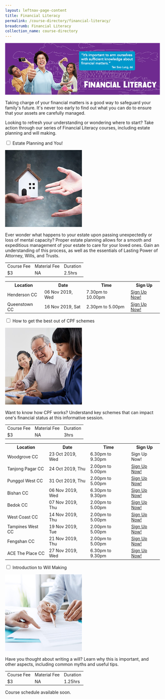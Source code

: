 ```yaml
---
layout: leftnav-page-content
title: Financial Literacy
permalink: /course-directory/financial-literacy/
breadcrumb: Financial Literacy
collection_name: course-directory
---
```


<div class="courseAccordion">
	<div class="cdDesc">
		<p><img src="/images/course-directory/cd-banner-financialliteracy.png" alt="Merdeka Generation programmes - Financial Literacy"></p>
		<p>Taking charge of your financial matters is a good way to safeguard your family's future. It's never too early to find out what you can do to ensure that your assets are carefully managed.</p>
		<p>Looking to refresh your understanding or wondering where to start? Take action through our series of Financial Literacy courses, including estate planning and will making.</p>
    </div>
	<div class="row">
		<div class="col">
			<div class="tabs financialLiteracy">
				<div class="tab">
					<a name="estate-planning-and-you"></a>    
					<input type="checkbox" id="chck1">
					<label class="tab-label" for="chck1">Estate Planning and You!</label>
					<div class="tab-content">
						<div class="img-desc-container">
							<div class="img-container-left">
								<p><img src="/images/course-directory/financial-literacy/tbn-estate planning-and-you.jpg" alt="Estate Planning and You!"></p>
							</div>
							<div class="desc-container-right">
								<p>Ever wonder what happens to your estate upon passing unexpectedly or loss of mental capacity? Proper estate planning allows for a smooth and expeditious management of your estate to care for your loved ones. Gain an understanding of this process, as well as the essentials of Lasting Power of Attorney, Wills, and Trusts.</p>
							</div>
						</div>
					</div>
					<div class="tab-content">
						<div class="tbl-wrap"><table class="tbl">
							<tr>
								<td class="tbl-subhdr">Course Fee</td>
								<td class="tbl-subhdr">Material Fee</td>
								<td class="tbl-subhdr">Duration</td>
							</tr>
							<tr>
								<td class="tbl-conval">$3</td>
								<td class="tbl-conval">NA</td>
								<td class="tbl-conval">2.5hrs</td>
							</tr>
						</table></div>
					</div>
					<div class="tab-content">
						<div class="tbl-wrap"><table class="tbl">
							<tr>
								<th class="tbl-subhdr">Location</th>
								<th class="tbl-subhdr">Date</th>
								<th class="tbl-subhdr">Time</th>
								<th class="tbl-subhdr">Sign Up</th>
							</tr>
							<tr>
								<td class="tbl-conval">Henderson CC</td>
								<td class="tbl-conval">06 Nov 2019, Wed</td>
								<td class="tbl-conval">7.30pm to 10.00pm</td>
								<td class="tbl-conval"><a href="https://www.onepa.sg/class/details/c026725613" target="_blank">Sign Up Now!</a></td>
							</tr>
							<tr>
								<td class="tbl-conval">Queenstown CC</td>
								<td class="tbl-conval">16 Nov 2019, Sat</td>
								<td class="tbl-conval">2.30pm to 5.00pm</td>
								<td class="tbl-conval"><a href="https://www.onepa.sg/class/details/c026725457" target="_blank">Sign Up Now!</a></td>
							</tr>
						</table></div>
					</div>
				</div>
				<div class="tab">
					<a name="how-to-get-the-best-out-of-cpf-schemes"></a>  
					<input type="checkbox" id="chck2">
					<label class="tab-label" for="chck2">How to get the best out of CPF schemes</label>
					<div class="tab-content">
						<div class="img-desc-container">
							<div class="img-container-left">
								<p><img src="/images/course-directory/financial-literacy/tbn-how-to- get-the-best-out-of-cpf-schemes.jpg" alt="How to get the best out of CPF schemes"></p>
							</div>
							<div class="desc-container-right">
								<p>Want to know how CPF works? Understand key schemes that can impact one's financial status at this informative session.</p>
							</div>
						</div>
					</div>
					<div class="tab-content">
						<div class="tbl-wrap"><table class="tbl">
							<tr>
								<td class="tbl-subhdr">Course Fee</td>
								<td class="tbl-subhdr">Material Fee</td>
								<td class="tbl-subhdr">Duration</td>
							</tr>
							<tr>
								<td class="tbl-conval">$3</td>
								<td class="tbl-conval">NA</td>
								<td class="tbl-conval">3hrs</td>
							</tr>
						</table></div>
					</div>
					<div class="tab-content">
						<div class="tbl-wrap"><table class="tbl">
							<tr>
								<th class="tbl-subhdr">Location</th>
								<th class="tbl-subhdr">Date</th>
								<th class="tbl-subhdr">Time</th>
								<th class="tbl-subhdr">Sign Up</th>
							</tr>							
							<tr>
								<td class="tbl-conval">Woodgrove CC</td>
								<td class="tbl-conval">23 Oct 2019, Wed</td>
								<td class="tbl-conval">6.30pm to 9.30pm</td>
								<td class="tbl-conval">Sign Up Now!</td>
							</tr>
							<tr>
								<td class="tbl-conval">Tanjong Pagar CC</td>
								<td class="tbl-conval">24 Oct 2019, Thu</td>
								<td class="tbl-conval">2.00pm to 5.00pm</td>
								<td class="tbl-conval"><a href="https://www.onepa.sg/class/details/c026725369" target="_blank">Sign Up Now!</a></td>
							</tr>
							<tr>
								<td class="tbl-conval">Punggol West CC</td>
								<td class="tbl-conval">31 Oct 2019, Thu</td>
								<td class="tbl-conval">2.00pm to 5.00pm</td>
								<td class="tbl-conval"><a href="https://www.onepa.sg/class/details/c026726540" target="_blank">Sign Up Now!</a></td>
							</tr>
							<tr>
								<td class="tbl-conval">Bishan CC</td>
								<td class="tbl-conval">06 Nov 2019, Wed</td>
								<td class="tbl-conval">6.30pm to 9.30pm</td>
								<td class="tbl-conval"><a href="https://www.onepa.sg/class/details/c026725336" target="_blank">Sign Up Now!</a></td>
							</tr>
							<tr>
								<td class="tbl-conval">Bedok CC</td>
								<td class="tbl-conval">07 Nov 2019, Thu</td>
								<td class="tbl-conval">2.00pm to 5.00pm</td>
								<td class="tbl-conval"><a href="https://www.onepa.sg/class/details/c026729480" target="_blank">Sign Up Now!</a></td>
							</tr>
							<tr>
								<td class="tbl-conval">West Coast CC</td>
								<td class="tbl-conval">14 Nov 2019, Thu</td>
								<td class="tbl-conval">2.00pm to 5.00pm</td>
								<td class="tbl-conval"><a href="https://www.onepa.sg/class/details/c026734741" target="_blank">Sign Up Now!</a></td>
							</tr>
							<tr>
								<td class="tbl-conval">Tampines West CC</td>
								<td class="tbl-conval">19 Nov 2019, Tue</td>
								<td class="tbl-conval">2.00pm to 5.00pm</td>
								<td class="tbl-conval"><a href="https://www.onepa.sg/class/details/c026726532" target="_blank">Sign Up Now!</a></td>
							</tr>
							<tr>
								<td class="tbl-conval">Fengshan CC</td>
								<td class="tbl-conval">21 Nov 2019, Thu</td>
								<td class="tbl-conval">2.00pm to 5.00pm</td>
								<td class="tbl-conval"><a href="https://www.onepa.sg/class/details/c026726453" target="_blank">Sign Up Now!</a></td>
							</tr>
							<tr>
								<td class="tbl-conval">ACE The Place CC</td>
								<td class="tbl-conval">27 Nov 2019, Wed</td>
								<td class="tbl-conval">6.30pm to 9.30pm</td>
								<td class="tbl-conval"><a href="https://www.onepa.sg/class/details/c026734673" target="_blank">Sign Up Now!</a></td>
							</tr>
						</table></div>
					</div>
				</div>
				<div class="tab">
					<a name="intro-to-will-making"></a>
					<input type="checkbox" id="chck3">
					<label class="tab-label" for="chck3">Introduction to Will Making</label>
					<div class="tab-content">
						<div class="img-desc-container">
							<div class="img-container-left">
								<p><img src="/images/course-directory/financial-literacy/tbn-introduction-to-will-making.jpg" alt="Introduction to Will Making"></p>
							</div>
							<div class="desc-container-right">
								<p>Have you thought about writing a will? Learn why this is important, and other aspects, including common myths and useful tips.</p>
							</div>
						</div>
					</div>
					<div class="tab-content">
						<div class="tbl-wrap"><table class="tbl">
						<tr>
							<td class="tbl-subhdr">Course Fee</td>
							<td class="tbl-subhdr">Material Fee</td>
							<td class="tbl-subhdr">Duration</td>
						</tr>
						<tr>
							<td class="tbl-conval">$3</td>
							<td class="tbl-conval">NA</td>
							<td class="tbl-conval">1.25hrs</td>
						</tr>
						</table></div>
					</div>
					<div class="tab-content">
						<div class="tbl-wrap">Course schedule available soon.</div>
					</div>
				</div>
			</div>
		</div>
	</div>
</div>
